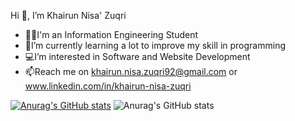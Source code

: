 Hi 👋, I’m Khairun Nisa' Zuqri
- 👩‍💻I'm an Information Engineering Student
- 🌱I’m currently learning a lot to improve my skill in programming 
- 💻I’m interested in Software and Website Development
- 📫Reach me on khairun.nisa.zuqri92@gmail.com or www.linkedin.com/in/khairun-nisa-zuqri

[![Anurag's GitHub stats](https://github-readme-stats.vercel.app/api?username=KhairunNisaZ)](https://github.com/anuraghazra/github-readme-stats)
![Anurag's GitHub stats](https://github-readme-stats.vercel.app/api?username=KhairunNisaZ&show_icons=true)
